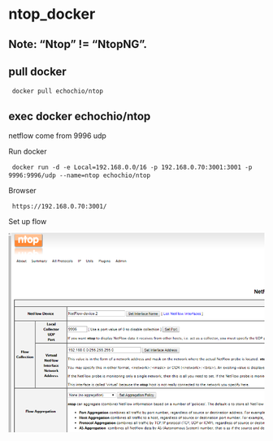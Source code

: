 # ntop_docker

 Note: “Ntop” != “NtopNG”.
 ----------

pull docker
-----------
     docker pull echochio/ntop
 
exec docker  echochio/ntop
-----------
 
   netflow come from 9996 udp
 
 Run docker  

     docker run -d -e Local=192.168.0.0/16 -p 192.168.0.70:3001:3001 -p 9996:9996/udp --name=ntop echochio/ntop

Browser
 
     https://192.168.0.70:3001/
     
Set up flow

![alt tag](https://github.com/chio-nzgft/ntop_docker/raw/master/p1.png)
     
